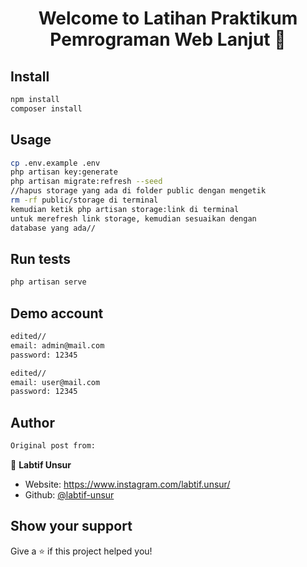<h1 align="center">Welcome to Latihan Praktikum Pemrograman Web Lanjut 👋</h1>
<p>
</p>

## Install

```sh
npm install
composer install
```

## Usage

```sh
cp .env.example .env
php artisan key:generate
php artisan migrate:refresh --seed
//hapus storage yang ada di folder public dengan mengetik
rm -rf public/storage di terminal
kemudian ketik php artisan storage:link di terminal
untuk merefresh link storage, kemudian sesuaikan dengan
database yang ada//
```

## Run tests

```sh
php artisan serve
```

## Demo account


```sh
edited//
email: admin@mail.com
password: 12345
```

```sh
edited//
email: user@mail.com
password: 12345
```

## Author

```sh
Original post from:
```

👤 **Labtif Unsur**

-   Website: https://www.instagram.com/labtif.unsur/
-   Github: [@labtif-unsur](https://github.com/labtif-unsur)

## Show your support

Give a ⭐️ if this project helped you!
